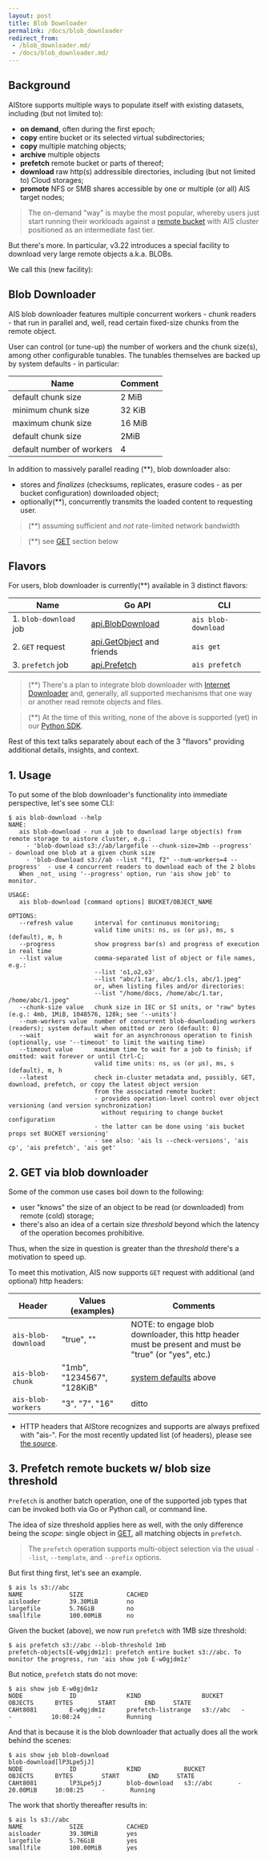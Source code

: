 ```yaml
---
layout: post
title: Blob Downloader
permalink: /docs/blob_downloader
redirect_from:
 - /blob_downloader.md/
 - /docs/blob_downloader.md/
---
```


## Background

AIStore supports multiple ways to populate itself with existing datasets, including (but not limited to):

* **on demand**, often during the first epoch;
* **copy** entire bucket or its selected virtual subdirectories;
* **copy** multiple matching objects;
* **archive** multiple objects
* **prefetch** remote bucket or parts of thereof;
* **download** raw http(s) addressible directories, including (but not limited to) Cloud storages;
* **promote** NFS or SMB shares accessible by one or multiple (or all) AIS target nodes;

> The on-demand "way" is maybe the most popular, whereby users just start running their workloads against a [remote bucket](docs/providers.md) with AIS cluster positioned as an intermediate fast tier.

But there's more. In particular, v3.22 introduces a special facility to download very large remote objects a.k.a. BLOBs.

We call this (new facility):

## Blob Downloader

AIS blob downloader features multiple concurrent workers - chunk readers - that run in parallel and, well, read certain fixed-size chunks from the remote object.

User can control (or tune-up) the number of workers and the chunk size(s), among other configurable tunables. The tunables themselves are backed up by system defaults - in particular:

| Name | Comment |
| --- | --- |
| default chunk size  | 2 MiB |
| minimum chunk size  | 32 KiB |
| maximum chunk size  | 16 MiB |
| default chunk size  | 2MiB |
| default number of workers | 4 |

In addition to massively parallel reading (**), blob downloader also:

* stores and _finalizes_ (checksums, replicates, erasure codes - as per bucket configuration) downloaded object;
* optionally(**), concurrently transmits the loaded content to requesting user.

> (**) assuming sufficient and _not_ rate-limited network bandwidth

> (**) see [GET](#2-get-via-blob-downloader) section below

## Flavors

For users, blob downloader is currently(**) available in 3 distinct flavors:

| Name | Go API | CLI |
| --- | --- | --- |
| 1. `blob-download` job | [api.BlobDownload](https://github.com/NVIDIA/aistore/blob/main/api/blob.go) | `ais blob-download`  |
| 2. `GET` request | [api.GetObject](https://github.com/NVIDIA/aistore/blob/main/api/object.go) and friends  | `ais get`  |
| 3. `prefetch` job | [api.Prefetch](https://github.com/NVIDIA/aistore/blob/main/api/multiobj.go) | `ais prefetch`  |


> (**) There's a plan to integrate blob downloader with [Internet Downloader](downloader.md) and, generally, all supported mechanisms that one way or another read remote objects and files.

> (**) At the time of this writing, none of the above is supported (yet) in our [Python SDK](https://github.com/NVIDIA/aistore/tree/main/python/aistore/sdk).

Rest of this text talks separately about each of the 3 "flavors" providing additional details, insights, and context.

## 1. Usage

To put some of the blob downloader's functionality into immediate perspective, let's see some CLI:

```console
$ ais blob-download --help
NAME:
   ais blob-download - run a job to download large object(s) from remote storage to aistore cluster, e.g.:
     - 'blob-download s3://ab/largefile --chunk-size=2mb --progress'       - download one blob at a given chunk size
     - 'blob-download s3://ab --list "f1, f2" --num-workers=4 --progress'  - use 4 concurrent readers to download each of the 2 blobs
   When _not_ using '--progress' option, run 'ais show job' to monitor.

USAGE:
   ais blob-download [command options] BUCKET/OBJECT_NAME

OPTIONS:
   --refresh value      interval for continuous monitoring;
                        valid time units: ns, us (or µs), ms, s (default), m, h
   --progress           show progress bar(s) and progress of execution in real time
   --list value         comma-separated list of object or file names, e.g.:
                        --list 'o1,o2,o3'
                        --list "abc/1.tar, abc/1.cls, abc/1.jpeg"
                        or, when listing files and/or directories:
                        --list "/home/docs, /home/abc/1.tar, /home/abc/1.jpeg"
   --chunk-size value   chunk size in IEC or SI units, or "raw" bytes (e.g.: 4mb, 1MiB, 1048576, 128k; see '--units')
   --num-workers value  number of concurrent blob-downloading workers (readers); system default when omitted or zero (default: 0)
   --wait               wait for an asynchronous operation to finish (optionally, use '--timeout' to limit the waiting time)
   --timeout value      maximum time to wait for a job to finish; if omitted: wait forever or until Ctrl-C;
                        valid time units: ns, us (or µs), ms, s (default), m, h
   --latest             check in-cluster metadata and, possibly, GET, download, prefetch, or copy the latest object version
                        from the associated remote bucket:
                        - provides operation-level control over object versioning (and version synchronization)
                          without requiring to change bucket configuration
                        - the latter can be done using 'ais bucket props set BUCKET versioning'
                        - see also: 'ais ls --check-versions', 'ais cp', 'ais prefetch', 'ais get'
```

## 2. GET via blob downloader

Some of the common use cases boil down to the following:

* user "knows" the size of an object to be read (or downloaded) from remote (cold) storage;
* there's also an idea of a certain size _threshold_ beyond which the latency of the operation becomes prohibitive.

Thus, when the size in question is greater than the _threshold_ there's a motivation to speed up.

To meet this motivation, AIS now supports `GET` request with additional (and optional) http headers:

| Header | Values (examples) | Comments |
| --- | --- | --- |
| `ais-blob-download` | "true", ""  | NOTE: to engage blob downloader, this http header must be present and must be "true" (or "yes", etc.) |
| `ais-blob-chunk` | "1mb", "1234567", "128KiB"  | [system defaults](#blob-downloader) above |
| `ais-blob-workers` | "3", "7", "16"  | ditto |

* HTTP headers that AIStore recognizes and supports are always prefixed with "ais-". For the most recently updated list (of headers), please see [the source](https://github.com/NVIDIA/aistore/blob/main/api/apc/headers.go).

## 3. Prefetch remote buckets w/ blob size threshold

`Prefetch` is another batch operation, one of the supported job types that can be invoked both via Go or Python call, or command line.

The idea of size threshold applies here as well, with the only difference being the _scope_: single object in [GET](#2-get-via-blob-downloader), all matching objects in `prefetch`.

> The `prefetch` operation supports multi-object selection via the usual `--list`, `--template`, and `--prefix` options.

But first thing first, let's see an example.

```console
$ ais ls s3://abc
NAME             SIZE            CACHED
aisloader        39.30MiB        no
largefile        5.76GiB         no
smallfile        100.00MiB       no
```

Given the bucket (above), we now run `prefetch` with 1MB size threshold:

```console
$ ais prefetch s3://abc --blob-threshold 1mb
prefetch-objects[E-w0gjdm1z]: prefetch entire bucket s3://abc. To monitor the progress, run 'ais show job E-w0gjdm1z'
```

But notice, `prefetch` stats do not move:

```console
$ ais show job E-w0gjdm1z
NODE             ID              KIND                 BUCKET     OBJECTS      BYTES       START        END     STATE
CAHt8081         E-w0gjdm1z      prefetch-listrange   s3://abc   -            -           10:08:24     -       Running
```

And that is because it is the blob downloader that actually does all the work behind the scenes:

```console
$ ais show job blob-download
blob-download[lP3Lpe5jJ]
NODE             ID              KIND            BUCKET         OBJECTS      BYTES        START        END     STATE
CAHt8081         lP3Lpe5jJ       blob-download   s3://abc       -            20.00MiB     10:08:25     -       Running
```

The work that shortly thereafter results in:

```console
$ ais ls s3://abc
NAME             SIZE            CACHED
aisloader        39.30MiB        yes
largefile        5.76GiB         yes
smallfile        100.00MiB       yes
```
